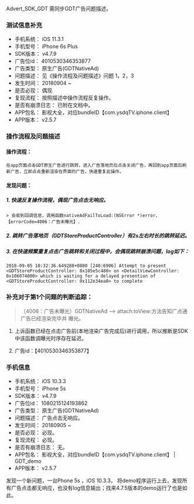  Advert_SDK_GDT
 需同步GDT广告问题描述。

### 测试信息补充
* 手机系统：         iOS 11.3.1 
* 手机型号：         iPhone 6s Plus
* SDK版本：         v4.7.9  
* 广告位id：        4010530346353877
* 广告类型：        原生广告(GDTNativeAd)
* 问题描述：        见《操作流程及问题描述》问题 1，2，3
* 发生时间：        20180904 ~ 
* 是否必现：        偶现
* 复现流程：        按照描述中操作流程反复操作。
* 是否有崩溃日志：   已附在文档中。
* APP包名：        影视大全，对应bundleID【com.ysdqTV.iphone.client】 
* APP版本：        v2.5.7


### 操作流程及问题描述

#### 操作流程：
    在app页面点击GDT原生广告进行跳转，进入广告落地页后点击关闭广告，再回到app页面后刷新广告，立即点击重新渲染在界面的广告，快速重复此操作。

#### 发现问题：
##### 1. 快速反复操作流程，偶现广告点击无响应。
    > 会收到回调信息，调用函数nativeAdFailToLoad:(NSError *)error，【errorCode=4006：广告未曝光】.

##### 2. 跳转广告落地页（GDTStoreProductController）有2s左右时长的跳转延迟。
    

##### 3. 在快速频繁重复点击广告跳转和关闭过程中，会偶现跳转崩溃问题，log如下：

```
2018-09-05 10:32:36.649288+0800 [240:6906] Attempt to present <GDTStoreProductController: 0x105e5c480> on <DetailViewController: 0x106074000> which is waiting for a delayed presention of <GDTStoreProductController: 0x112e34ea0> to complete
```


### 补充对于第1个问题的判断追踪：

>（4006：广告未曝光）GDTNativeAd –> attach:toView:方法告知广点通广告已经渲染完毕并 曝光。
 
1. 上诉函数已经在点击广告前(本地渲染广告完成后)进行调用，所以推断是SDK中该函数调曝光时序存在延迟。

2. 广告id：【4010530346353877】





### 手机信息
* 手机系统：         iOS 10.3.3 
* 手机型号：         iPhone 5s
* SDK版本：          v4.7.9  
* 广告位id：        1080215124193862
* 广告类型：        原生广告(GDTNativeAd)
* 问题描述：        广告点击无响应。
* 发生时间：        20180905 ~ 
* 是否必现：        必现。
* 复现流程：        必现。
* 是否有崩溃日志：   无。
* APP包名：        影视大全，对应bundleID【com.ysdqTV.iphone.client】 | GDT_demo 
* APP版本：        v2.5.7


发现一个新问题，一台Phone 5s   ，iOS 10.3.3，  将demo程序运行上去，发现所有广告点击都无响应，也没有log信息输出；找来4.7.5版本的demo运行了也是如此。 


